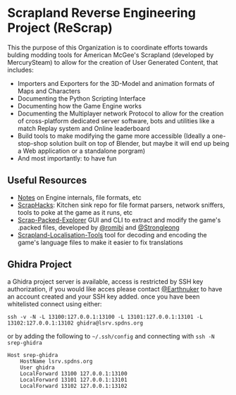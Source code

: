# Scrapland Reverse Engineering Project (ReScrap)

This the purpose of this Organization is to coordinate efforts towards bulding modding tools for American McGee's Scrapland (developed by MercurySteam) to allow for the creation of User Generated Content, that includes:

- Importers and Exporters for the 3D-Model and animation formats of Maps and Characters
- Documenting the Python Scripting Interface
- Documenting how the Game Engine works
- Documenting the Multiplayer network Protocol to allow for the creation of cross-platform dedicated server software, bots and utilities like a match Replay system and Online leaderboard
- Build tools to make modifying the game more accessible (Ideally a one-stop-shop solution built on top of Blender, but maybe it will end up being a Web application or a standalone porgram)
- And most importantly: to have fun

## Useful Resources

- [Notes](https://github.com/ReScrap/Notes) on Engine internals, file formats, etc
- [ScrapHacks](https://github.com/ReScrap/ScrapHacks): Kitchen sink repo for file format parsers, network sniffers, tools to poke at the game as it runs, etc
- [Scrap-Packed-Explorer](https://github.com/ReScrap/Scrap-Packed-Explorer) GUI and CLI to extract and modify the game's .packed files, developed by [@romibi](https://github.com/romibi) and [@Strongleong](https://github.com/Strongleong)
- [Scrapland-Localisation-Tools](https://github.com/ReScrap/Scrapland-Localisation-Tools) tool for decoding and encoding the game's language files to make it easier to fix translations

## Ghidra Project

a Ghidra project server is available, access is restricted by SSH key authorization, if you would like acces please contact [@Earthnuker](https://github.com/Earthnuker) to have an account created and your SSH key added.
once you have been whitelisted connect using either:

`ssh -v -N -L 13100:127.0.0.1:13100 -L 13101:127.0.0.1:13101 -L 13102:127.0.0.1:13102 ghidra@lsrv.spdns.org`

or by adding the following to `~/.ssh/config` and connecting with `ssh -N srep-ghidra`

```ssh-config
Host srep-ghidra
	HostName lsrv.spdns.org
	User ghidra
	LocalForward 13100 127.0.0.1:13100
	LocalForward 13101 127.0.0.1:13101
	LocalForward 13102 127.0.0.1:13102
```

<!--

**Here are some ideas to get you started:**

🙋‍♀️ A short introduction - what is your organization all about?
🌈 Contribution guidelines - how can the community get involved?
👩‍💻 Useful resources - where can the community find your docs? Is there anything else the community should know?
🍿 Fun facts - what does your team eat for breakfast?
🧙 Remember, you can do mighty things with the power of [Markdown](https://docs.github.com/github/writing-on-github/getting-started-with-writing-and-formatting-on-github/basic-writing-and-formatting-syntax)
-->
